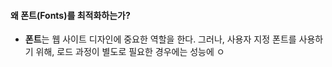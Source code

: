 
#### 왜 폰트(Fonts)를 최적화하는가?

- **폰트**는 웹 사이트 디자인에 중요한 역할을 한다. 그러나, 사용자 지정 폰트를 사용하기 위해, 로드 과정이 별도로 필요한 경우에는 성능에 ㅇ